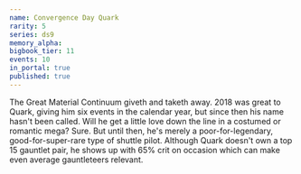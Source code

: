 ```yaml
---
name: Convergence Day Quark
rarity: 5
series: ds9
memory_alpha:
bigbook_tier: 11
events: 10
in_portal: true
published: true
---
```


The Great Material Continuum giveth and taketh away. 2018 was great to Quark, giving him six events in the calendar year, but since then his name hasn't been called. Will he get a little love down the line in a costumed or romantic mega? Sure. But until then, he's merely a poor-for-legendary, good-for-super-rare type of shuttle pilot. Although Quark doesn't own a top 15 gauntlet pair, he shows up with 65% crit on occasion which can make even average gauntleteers relevant.
